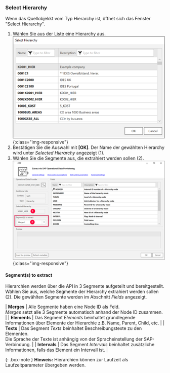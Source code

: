 
### Select Hierarchy

Wenn das Quellobjekkt vom Typ Hierarchy ist, öffnet sich das Fenster "Select Hierarchy".

1. Wählen Sie aus der Liste eine Hierarchy aus.<br>
![Select-Hierarchy](/img/content/odp/odp-hierarchy-lookup.png){:class="img-responsive"}
2. Bestätigen Sie die Auswahl mit **[OK]**. Der Name der gewählten Hierarchy wird unter *Selected Hierarchy* angezeigt (1).
3. Wählen Sie die Segmente aus, die extrahiert werden sollen (2).
![Select-Hierarchy](/img/content/odp/select-hierarchy.png){:class="img-responsive"}


#### Segment(s) to extract
Hierarchien werden über die API in 3 Segmente aufgeteilt und bereitgestellt.
Wählen Sie aus, welche Segmente der Hierarchy extrahiert werden sollen (2).
Die gewählten Segmente werden im Abschnitt *Fields* angezeigt.

| **Merges**      | Alle Segmente haben eine Node ID als Feld. <br> *Merges* setzt alle 3 Segmente automatisch anhand der Node ID zusammen. |
| **Elements**      | Das Segment *Elements* beinhaltet grundlegende Informationen über Elemente der Hierarchie z.B. Name, Parent, Child, etc.     |
| **Texts** | Das Segment *Texts* beinhaltet Beschreibungstexte zu den Elementen. <br> Die Sprache der Texte ist anhängig von der Spracheinstellung der SAP-Verbindung.     |
| **Intervals** | Das Segment *Intervals* beinhaltet zusätzliche Informationen, falls das Element ein Intervall ist.    |


{: .box-note }
**Hinweis:** Hierarchien können zur Laufzeit als Laufzeitparameter übergeben werden.